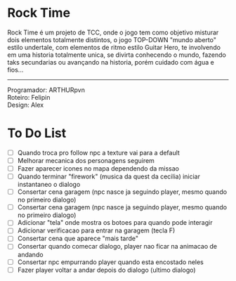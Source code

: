 # Rock Time
Rock Time é um projeto de TCC, onde o jogo tem como objetivo misturar dois elementos totalmente distintos, o jogo TOP-DOWN "mundo aberto" estilo undertale, 
com elementos de ritmo estilo Guitar Hero, te involvendo em uma historia totalmente unica, se divirta conhecendo o mundo, fazendo taks secundarias ou avançando
na historia, porém cuidado com água e fios...

___

Programador: ARTHURpvn <br>
Roteiro: Felipin <br>
Design: Alex <br>

# To Do List
* [ ] Quando troca pro follow npc a texture vai para a default
* [ ] Melhorar mecanica dos personagens seguirem
* [ ] Fazer aparecer icones no mapa dependendo da missao
* [ ] Quando terminar "firework" (musica da quest da cecilia) iniciar instantaneo o dialogo
* [ ] Consertar cena garagem (npc nasce ja seguindo player, mesmo quando no primeiro dialogo)
* [ ] Consertar cena garagem (npc nasce ja seguindo player, mesmo quando no primeiro dialogo)
* [ ] Adicionar "tela" onde mostra os botoes para quando pode interagir
* [ ] Adicionar verificacao para entrar na garagem (tecla F)
* [ ] Consertar cena que aparece "mais tarde"
* [ ] Consertar quando comecar dialogo, player nao ficar na animacao de andando
* [ ] Consertar npc empurrando player quando esta encostado neles
* [ ] Fazer player voltar a andar depois do dialogo (ultimo dialogo)
